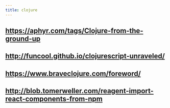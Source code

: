 ```yaml
---
title: clojure
---
```


## https://aphyr.com/tags/Clojure-from-the-ground-up
## http://funcool.github.io/clojurescript-unraveled/
## https://www.braveclojure.com/foreword/
## http://blob.tomerweller.com/reagent-import-react-components-from-npm
